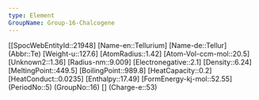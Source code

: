 ```yaml
---
type: Element
GroupName: Group-16-Chalcogene
---
```

[[SpocWebEntityId::21948]
[Name-en::Tellurium]
[Name-de::Tellur]
(Abbr::Te)
[Weight-u::127.6]
[AtomRadius::1.42]
[Atom-Vol-ccm-mol::20.5]
[Unknown2::1.36]
[Radius-nm::9.009]
[Electronegative::2.1]
[Density::6.24]
[MeltingPoint::449.5]
[BoilingPoint::989.8]
[HeatCapacity::0.2]
[HeatConduct::0.0235]
[Enthalpy::17.49]
[FormEnergy-kj-mol::52.55]
(PeriodNo::5)
(GroupNo::16)
[]
(Charge-e::53)

